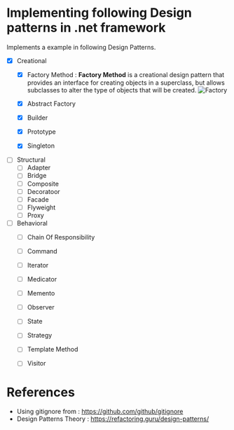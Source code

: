 # Implementing following Design patterns in .net framework 

Implements a example in following Design Patterns. 

- [x] Creational
  - [x] Factory Method : **Factory Method** is a creational design pattern that provides an interface for creating objects in a superclass, but allows subclasses to alter the type of objects that will be created. ![Factory](https://user-images.githubusercontent.com/15343632/143724954-049d1d09-b46b-463e-b7e4-b148a12a9b50.png)
    
  - [x] Abstract Factory
  - [x] Builder
  - [x] Prototype
  - [x] Singleton
  
- [ ] Structural 
  - [ ] Adapter
  - [ ] Bridge
  - [ ] Composite
  - [ ] Decoratoor
  - [ ] Facade
  - [ ] Flyweight
  - [ ] Proxy

- [ ] Behavioral 
  - [ ] Chain Of Responsibility
  - [ ] Command
  - [ ] Iterator
  - [ ] Medicator
  - [ ] Memento
  - [ ] Observer
  - [ ] State
  - [ ] Strategy
  - [ ] Template Method
  - [ ] Visitor


# References 

- Using gitignore from : https://github.com/github/gitignore 
- Design Patterns Theory : https://refactoring.guru/design-patterns/


